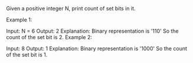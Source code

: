Given a positive integer N, print count of set bits in it. 

Example 1:

Input:
N = 6
Output:
2
Explanation:
Binary representation is '110' 
So the count of the set bit is 2.
Example 2:

Input:
8
Output:
1
Explanation:
Binary representation is '1000' 
So the count of the set bit is 1.